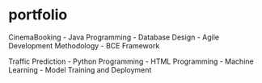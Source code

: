 # portfolio
CinemaBooking 
    - Java Programming
    - Database Design
    - Agile Development Methodology
    - BCE Framework

Traffic Prediction
    - Python Programming
    - HTML Programming
    - Machine Learning
    - Model Training and Deployment
